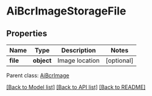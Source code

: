 # AiBcrImageStorageFile

## Properties
Name | Type | Description | Notes
------------ | ------------- | ------------- | -------------
**file** | **object** | Image location | [optional] 

 Parent class: [AiBcrImage](AiBcrImage.md)

[[Back to Model list]](README.md#documentation-for-models) [[Back to API list]](README.md#documentation-for-api-endpoints) [[Back to README]](README.md)


